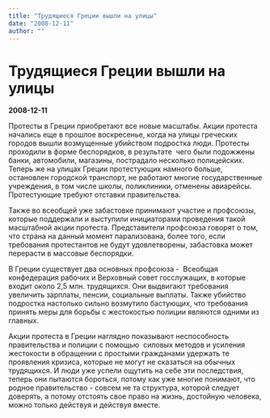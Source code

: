 ```yaml
---
title: "Трудящиеся Греции вышли на улицы"
date: "2008-12-11"
author: ""
---
```


# Трудящиеся Греции вышли на улицы

**2008-12-11** 

Протесты в Греции приобретают все новые масштабы. Акции протеста начались еще в прошлое воскресенье, когда на улицы греческих городов вышли возмущенные убийством подростка люди. Протесты проходили в форме беспорядков, в результате  чего были подожжены банки, автомобили, магазины, пострадало несколько полицейских. Теперь же на улицах Греции протестующих намного больше, остановлен городской транспорт, не работают многие государственные учреждения, в том числе школы, поликлиники, отменены авиарейсы. Протестующие требуют отставки правительства.

Также во всеобщей уже забастовке принимают участие и профсоюзы, которые поддержали и выступили инициаторами проведения такой масштабной акции протеста. Представители профсоюза говорят о том, что страна на данный момент парализована, более того, если требования протестантов не будут удовлетворены, забастовка может перерасти в массовые беспорядки.

В Греции существует два основных профсоюза -  Всеобщая конфедерация рабочих и Верховный совет госслужащих, в которые входит около 2,5 млн. трудящихся. Они выдвигают требования увеличить зарплаты, пенсии, социальные выплаты. Также убийство подростка настолько сильно возмутило бастующих, что требования принять меры для борьбы с жестокостью полиции являются одними из главных.   

Акции протеста в Греции наглядно показывают неспособность правительства и полиции с помощью  силовых методов и усиления жестокости в обращении с простыми гражданами удержать те проявления кризиса, которые не могут не сказаться на обычных трудящихся. И люди уже успели ощутить на себе эти последствия, теперь они пытаются бороться, потому как уже многие понимают, что родное правительство - совсем не та структура, которой следует доверять, а потому отстоять свое право на жизнь, достойную человека, можно только действуя и действуя вместе.